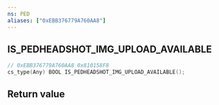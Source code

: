 ```yaml
---
ns: PED
aliases: ["0xEBB376779A760AA8"]
---
```

## IS_PEDHEADSHOT_IMG_UPLOAD_AVAILABLE

```c
// 0xEBB376779A760AA8 0x810158F8
cs_type(Any) BOOL IS_PEDHEADSHOT_IMG_UPLOAD_AVAILABLE();
```

## Return value
